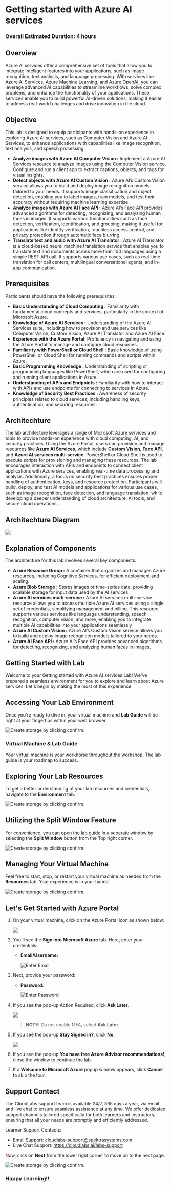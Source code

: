 # Getting started with Azure AI services

### Overall Estimated Duration: 4 hours

## Overview

Azure AI services offer a comprehensive set of tools that allow you to integrate intelligent features into your applications, such as image recognition, text analysis, and language processing. With services like Azure AI Services, Azure Machine Learning, and Azure OpenAI, you can leverage advanced AI capabilities to streamline workflows, solve complex problems, and enhance the functionality of your applications. These services enable you to build powerful AI-driven solutions, making it easier to address real-world challenges and drive innovation in the cloud.

## Objective

This lab is designed to equip participants with hands-on experience in exploring Azure AI services, such as Computer Vision and Azure AI Services, to enhance applications with capabilities like image recognition, text analysis, and speech processing.

-   **Analyze images with Azure AI Computer Vision :** Implement a Azure AI Services resource to analyze images using the Computer Vision service. Configure and run a client app to extract captions, objects, and tags for visual insights.
-   **Detect objects with Azure AI Custom Vision :** Azure AI’s Custom Vision service allows you to build and deploy image recognition models tailored to your needs. It supports image classification and object detection, enabling you to label images, train models, and test their accuracy without requiring machine learning expertise.
-   **Analyze images with Azure AI Face API :** Azure AI’s Face API provides advanced algorithms for detecting, recognizing, and analyzing human faces in images. It supports various functionalities such as face detection, verification, identification, and grouping, making it useful for applications like identity verification, touchless access control, and privacy protection through automatic face blurring.
-   **Translate text and audio with Azure AI Translator :** Azure AI Translator is a cloud-based neural machine translation service that enables you to translate text and documents across more than 100 languages using a simple REST API call. It supports various use cases, such as real-time translation for call centers, multilingual conversational agents, and in-app communication.

## Prerequisites

Participants should have the following prerequisites:

-   **Basic Understanding of Cloud Computing :** Familiarity with fundamental cloud concepts and services, particularly in the context of Microsoft Azure.
-   **Knowledge of Azure AI Services :** Understanding of the Azure AI Services suite, including how to provision and use services like Computer Vision, Custom Vision, Azure AI Translator and Azure AI Face.
-   **Experience with the Azure Portal**: Proficiency in navigating and using the Azure Portal to manage and configure cloud resources.
-   **Familiarity with PowerShell or Cloud Shell :** Basic knowledge of using PowerShell or Cloud Shell for running commands and scripts within Azure.
-   **Basic Programming Knowledge :** Understanding of scripting or programming languages like PowerShell, which are used for configuring and running client applications in Azure.
-   **Understanding of APIs and Endpoints :** Familiarity with how to interact with APIs and use endpoints for connecting to services in Azure.
-   **Knowledge of Security Best Practices :** Awareness of security principles related to cloud services, including handling keys, authentication, and securing resources.

## Architechture

The lab architecture leverages a range of Microsoft Azure services and tools to provide hands-on experience with cloud computing, AI, and security practices. Using the Azure Portal, users can provision and manage resources like **Azure AI Services**, which include **Custom Vision**, **Face API**, and **Azure AI services multi-service**. PowerShell or Cloud Shell is used to execute scripts for provisioning and managing these resources. The lab encourages interaction with APIs and endpoints to connect client applications with Azure services, enabling real-time data processing and analysis. Additionally, a focus on security best practices ensures proper handling of authentication, keys, and resource protection. Participants will build, deploy, and test AI models and applications for various use cases, such as image recognition, face detection, and language translation, while developing a deeper understanding of cloud architecture, AI tools, and secure cloud operations..

## Architechture Diagram

![](../media/archdiagram.JPG)

## Explanation of Components

The architecture for this lab involves several key components:

-   **Azure Resource Group :** A container that organizes and manages Azure resources, including Cognitive Services, for efficient deployment and scaling.
-   **Azure Blob Storage :** Stores images or time-series data, providing scalable storage for input data used by the AI services.
-   **Azure AI services multi-service :** Azure AI services multi-service resource allows you to access multiple Azure AI services using a single set of credentials, simplifying management and billing. This resource supports various services like language understanding, speech recognition, computer vision, and more, enabling you to integrate multiple AI capabilities into your applications seamlessly
-   **Azure AI Custom Vision :** Azure AI’s Custom Vision service allows you to build and deploy image recognition models tailored to your needs.
-   **Azure AI Face API :** Azure AI’s Face API provides advanced algorithms for detecting, recognizing, and analyzing human faces in images.

## Getting Started with Lab

Welcome to your Getting started with Azure AI services Lab! We've prepared a seamless environment for you to explore and learn about Azure services. Let's begin by making the most of this experience:

## Accessing Your Lab Environment
 
Once you're ready to dive in, your virtual machine and **Lab Guide** will be right at your fingertips within your web browser.

![Create storage by clicking confirm.](../media/GettingStarted/azure-ai-search-getting%20started-4.png) 

### Virtual Machine & Lab Guide
 
Your virtual machine is your workhorse throughout the workshop. The lab guide is your roadmap to success.
 
## Exploring Your Lab Resources
 
To get a better understanding of your lab resources and credentials, navigate to the **Environment** tab.

![Create storage by clicking confirm.](../media/GettingStarted/azure-ai-search-getting%20started-1.png)
 
## Utilizing the Split Window Feature
 
For convenience, you can open the lab guide in a separate window by selecting the **Split Window** button from the Top right corner.
 
![Create storage by clicking confirm.](../media/GettingStarted/azure-ai-search-getting%20started-5.png)
 
## Managing Your Virtual Machine
 
Feel free to start, stop, or restart your virtual machine as needed from the **Resources** tab. Your experience is in your hands!
 
![Create storage by clicking confirm.](../media/GettingStarted/azure-ai-search-getting%20started-2.png)

 
## Let's Get Started with Azure Portal
 
1. On your virtual machine, click on the Azure Portal icon as shown below:
 
    ![](../media/GS1.png)
 
1. You'll see the **Sign into Microsoft Azure** tab. Here, enter your credentials:
 
   - **Email/Username:** <inject key="AzureAdUserEmail"></inject>
 
      ![](../media/GS2.png "Enter Email")
 
3. Next, provide your password:
 
   - **Password:** <inject key="AzureAdUserPassword"></inject>
 
      ![](../media/GS3.png "Enter Password")

1. If you see the pop-up Action Required, click **Ask Later**.

   ![](../media/asklater.png)

   >**NOTE:** Do not enable MFA, select **Ask Later**.
 
1. If you see the pop-up **Stay Signed in?**, click **No**.

   ![](../media/GS9.png)

1. If you see the pop-up **You have free Azure Advisor recommendations!**, close the window to continue the lab.

1. If a **Welcome to Microsoft Azure** popup window appears, click **Cancel** to skip the tour.

## Support Contact
 
The CloudLabs support team is available 24/7, 365 days a year, via email and live chat to ensure seamless assistance at any time. We offer dedicated support channels tailored specifically for both learners and instructors, ensuring that all your needs are promptly and efficiently addressed.

Learner Support Contacts:
- Email Support: cloudlabs-support@spektrasystems.com
- Live Chat Support: https://cloudlabs.ai/labs-support

Now, click on **Next** from the lower right corner to move on to the next page.

![Create storage by clicking confirm.](../media/GettingStarted/azure-ai-search-getting%20started-3.png)

### Happy Learning!!